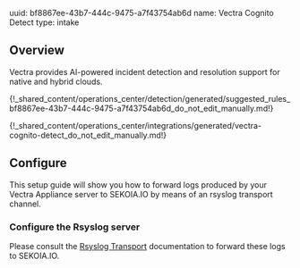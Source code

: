 uuid: bf8867ee-43b7-444c-9475-a7f43754ab6d
name: Vectra Cognito Detect
type: intake

## Overview
Vectra provides AI-powered incident detection and resolution support for native and hybrid clouds.


{!_shared_content/operations_center/detection/generated/suggested_rules_bf8867ee-43b7-444c-9475-a7f43754ab6d_do_not_edit_manually.md!}

{!_shared_content/operations_center/integrations/generated/vectra-cognito-detect_do_not_edit_manually.md!}

## Configure
This setup guide will show you how to forward logs produced by your Vectra Appliance server to SEKOIA.IO by means of an rsyslog transport channel.

### Configure the Rsyslog server
Please consult the [Rsyslog Transport](../../../ingestion_methods/rsyslog/) documentation to forward these logs to SEKOIA.IO.
